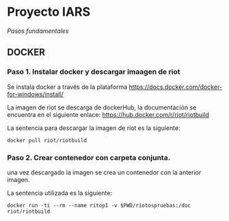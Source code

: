 # Proyecto IARS

_Pasos fundamentales_

## DOCKER

### Paso 1. Instalar docker y descargar imaagen de riot

Se instala docker a través de la plataforma https://docs.docker.com/docker-for-windows/install/

La imagen de riot se descarga de dockerHub, la documentación se encuentra en el siguiente enlace:
https://hub.docker.com/r/riot/riotbuild

La sentencia para descargar la imagen de riot es la siguiente:
```
docker pull riot/riotbuild
```

### Paso 2. Crear contenedor con carpeta conjunta.

una vez descargado la imagen se crea un contenedor con la anterior imagen.

La sentencia utilizada es la siguiente:

```
docker run -ti --rm --name ritop1 -v $PWD/riotospruebas:/doc riot/riotbuild
```

